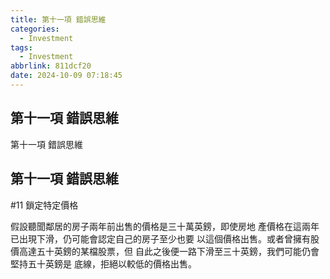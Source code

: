 ```yaml
---
title: 第十一項 錯誤思維
categories:
  - Investment
tags:
  - Investment
abbrlink: 811dcf20
date: 2024-10-09 07:18:45
---
```

第十一項 錯誤思維
-----------------------------------------------------------------------------------------------
<!--more-->
第十一項 錯誤思維

第十一項 錯誤思維
-----------------------------------------------------------------------------------------------
#11 鎖定特定價格

假設聽聞鄰居的房子兩年前出售的價格是三十萬英鎊，即使房地
產價格在這兩年已出現下滑，仍可能會認定自己的房子至少也要
以這個價格出售。或者曾擁有股價高達五十英鎊的某檔股票，但
自此之後便一路下滑至三十英鎊，我們可能仍會堅持五十英鎊是
底線，拒絕以較低的價格出售。